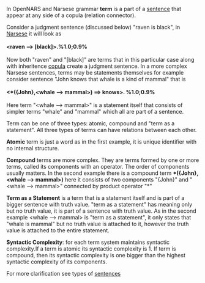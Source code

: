 In OpenNARS and Narsese grammar **term** is a part of a [sentence](https://github.com/opennars/opennars/wiki/Sentence:-types,-format) that appear at any side of a copula (relation connector). 

Consider a judgment sentence (discussed below) "raven is black", in [Narsese](https://github.com/opennars/opennars/wiki/Input-Output-Format) it will look as <br/><br/>**<raven --> [black]>.%1.0;0.9%**<br/><br/>
Now both "raven" and "[black]" are terms that in this particular case along with inheritence [copula](https://github.com/opennars/opennars/wiki/Narsese-symbol-list-(ASCII-version-)) create a judgment sentence. In a more complex Narsese sentences, terms may be statements themselves for example consider sentence "John knows that whale is a kind of mammal" that is <br/><br/>**<*({John},<whale --> mammal>) ==> knows>. %1.0;0.9%**<br/><br/> Here term "<whale --> mammal>" is a statement itself that consists of simpler terms "whale" and "mammal" which all are part of a sentence. 

Term can be one of three types: atomic, compound and "term as a statement". All three types of terms can have relations between each other. 

**Atomic** term is just a word as in the first example, it is unique identifier with no internal structure. 

**Compound** terms are more complex. They are terms formed by one or more terms, called its components with an operator. The order of components usually matters. In the second example there is a compound term **\*({John},<whale --> mammal>)** here it consists of two components "{John}" and "<whale --> mammal>" connected by product operator "*"

**Term as a Statement** is a term that is a statement itself and is part of a bigger sentence with truth value. "term as a statement" has meaning only but no truth value, it is part of a sentence with truth value. As in the second example   <whale --> mammal> is "term as a statement", it only states that "whale is mammal" but no truth value is attached to it, however the truth value is attached to the entire statement. 

**Syntactic Complexity**: for each term system maintains syntactic complexity.If a term is atomic its syntactic complexity is 1. If term is compound, then its syntactic complexity is one bigger than the highest syntactic complexity of its components.

For more clarification see types of [sentences](https://github.com/opennars/opennars/wiki/Sentence:-types,-format)